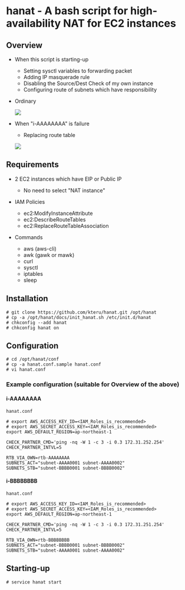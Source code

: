 hanat - A bash script for high-availability NAT for EC2 instances
=================================================================

Overview
--------

- When this script is starting-up
  - Setting sysctl variables to forwarding packet
  - Adding IP masquerade rule
  - Disabling the Source/Dest Check of my own instance
  - Configuring route of subnets which have responsibility

- Ordinary

  ![](https://github.com/kteru/hanat/wiki/images/01.png)

- When "i-AAAAAAAA" is failure
  - Replacing route table

  ![](https://github.com/kteru/hanat/wiki/images/02.png)

Requirements
------------

- 2 EC2 instances which have EIP or Public IP
  - No need to select "NAT instance"

- IAM Policies
  - ec2:ModifyInstanceAttribute
  - ec2:DescribeRouteTables
  - ec2:ReplaceRouteTableAssociation

- Commands
  - aws (aws-cli)
  - awk (gawk or mawk)
  - curl
  - sysctl
  - iptables
  - sleep

Installation
------------

```
# git clone https://github.com/kteru/hanat.git /opt/hanat
# cp -a /opt/hanat/docs/init_hanat.sh /etc/init.d/hanat
# chkconfig --add hanat
# chkconfig hanat on
```

Configuration
-------------

```
# cd /opt/hanat/conf
# cp -a hanat.conf.sample hanat.conf
# vi hanat.conf
```

### Example configuration (suitable for Overview of the above)

#### i-AAAAAAAA

`hanat.conf`

```
# export AWS_ACCESS_KEY_ID=<IAM_Roles_is_recommended>
# export AWS_SECRET_ACCESS_KEY=<IAM_Roles_is_recommended>
export AWS_DEFAULT_REGION=ap-northeast-1

CHECK_PARTNER_CMD='ping -nq -W 1 -c 3 -i 0.3 172.31.252.254'
CHECK_PARTNER_INTVL=5

RTB_VIA_OWN=rtb-AAAAAAAA
SUBNETS_ACT="subnet-AAAA0001 subnet-AAAA0002"
SUBNETS_STB="subnet-BBBB0001 subnet-BBBB0002"
```

#### i-BBBBBBBB

`hanat.conf`

```
# export AWS_ACCESS_KEY_ID=<IAM_Roles_is_recommended>
# export AWS_SECRET_ACCESS_KEY=<IAM_Roles_is_recommended>
export AWS_DEFAULT_REGION=ap-northeast-1

CHECK_PARTNER_CMD='ping -nq -W 1 -c 3 -i 0.3 172.31.251.254'
CHECK_PARTNER_INTVL=5

RTB_VIA_OWN=rtb-BBBBBBBB
SUBNETS_ACT="subnet-BBBB0001 subnet-BBBB0002"
SUBNETS_STB="subnet-AAAA0001 subnet-AAAA0002"
```

Starting-up
-----------

```
# service hanat start
```

